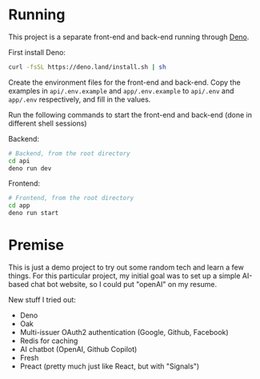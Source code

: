 # Running

This project is a separate front-end and back-end running through [Deno](https://deno.com/).

First install Deno:
```sh
curl -fsSL https://deno.land/install.sh | sh
```

Create the environment files for the front-end and back-end. Copy the examples in `api/.env.example` and `app/.env.example` to `api/.env` and `app/.env` respectively, and fill in the values.

Run the following commands to start the front-end and back-end (done in different shell sessions)

Backend:
```sh
# Backend, from the root directory
cd api
deno run dev
```

Frontend:
```sh
# Frontend, from the root directory
cd app
deno run start
```

# Premise

This is just a demo project to try out some random tech and learn a few things. For this particular project, my initial goal was to set up a simple AI-based chat bot website, so I could put "openAI" on my resume.

New stuff I tried out:
- Deno
- Oak
- Multi-issuer OAuth2 authentication (Google, Github, Facebook)
- Redis for caching
- AI chatbot (OpenAI, Github Copilot)
- Fresh
- Preact (pretty much just like React, but with "Signals")
